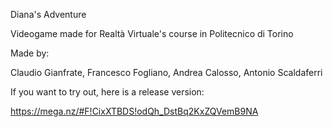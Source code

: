 Diana's Adventure

Videogame made for Realtà Virtuale's course in Politecnico di Torino

Made by:

Claudio Gianfrate,
Francesco Fogliano,
Andrea Calosso,
Antonio Scaldaferri

If you want to try out, here is a release version:

https://mega.nz/#F!CixXTBDS!odQh_DstBq2KxZQVemB9NA
